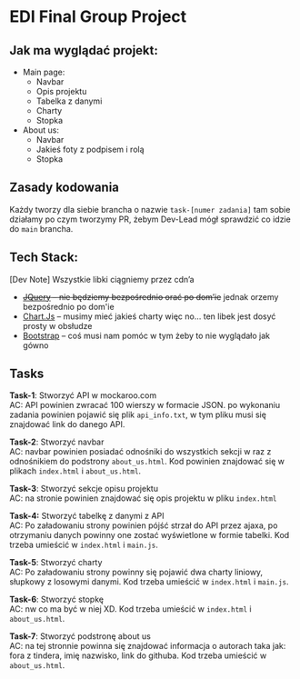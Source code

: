 # EDI Final Group Project

## Jak ma wyglądać projekt:

- Main page:
  - Navbar
  - Opis projektu
  - Tabelka z danymi
  - Charty
  - Stopka
- About us:
  - Navbar
  - Jakieś foty z podpisem i rolą
  - Stopka

## Zasady kodowania

Każdy tworzy dla siebie brancha o nazwie `task-[numer zadania]` tam sobie działamy po czym tworzymy PR, żebym Dev-Lead mógł sprawdzić co idzie do `main` brancha.

## Tech Stack:

[Dev Note] Wszystkie libki ciągniemy przez cdn’a

- ~~[JQuery](https://jquery.com) – nie będziemy bezpośrednio orać po dom’ie~~ jednak orzemy bezpośrednio po dom'ie
- [Chart.Js](https://www.chartjs.org) – musimy mieć jakieś charty więc no… ten libek jest dosyć prosty w obsłudze
- [Bootstrap](https://getbootstrap.com) – coś musi nam pomóc w tym żeby to nie wyglądało jak gówno

## Tasks

**Task-1**: Stworzyć API w mockaroo.com\
AC: API powinien zwracać 100 wierszy w formacie JSON. po wykonaniu zadania powinien pojawić się plik `api_info.txt`, w tym pliku musi się znajdować link do danego API.

**Task-2**: Stworzyć navbar\
AC: navbar powinien posiadać odnośniki do wszystkich sekcji w raz z odnośnikiem do podstrony `about_us.html`. Kod powinien znajdować się w plikach `index.html` i `about_us.html`.

**Task-3**: Stworzyć sekcje opisu projektu\
AC: na stronie powinien znajdować się opis projektu w pliku `index.html`

**Task-4:** Stworzyć tabelkę z danymi z API\
AC: Po załadowaniu strony powinien pójść strzał do API przez ajaxa, po otrzymaniu danych powinny one zostać wyświetlone w formie tabelki. Kod trzeba umieścić w `index.html` i `main.js`.

**Task-5**: Stworzyć charty\
AC: Po załadowaniu strony powinny się pojawić dwa charty liniowy, słupkowy z losowymi danymi. Kod trzeba umieścić w `index.html` i `main.js`.

**Task-6**: Stworzyć stopkę\
AC: nw co ma być w niej XD. Kod trzeba umieścić w `index.html` i `about_us.html`.

**Task-7**: Stworzyć podstronę about us\
AC: na tej stronnie powinna się znajdować informacja o autorach taka jak: fora z tindera, imię nazwisko, link do githuba. Kod trzeba umieścić w `about_us.html`.
